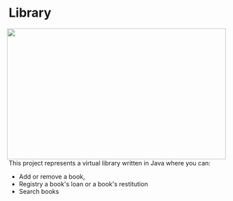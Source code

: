 # Library
<img src="https://www.finestwallpaper.com/uploads/5/7/7/9/5779447/2995229_orig.jpg" align="right" Hspace="8" Vspace="0" width="500" height="300"
Border="0">
This project represents a virtual library written in Java where you can: <br>
* Add or remove a book, 
* Registry a book's loan or a book's restitution
* Search books 

